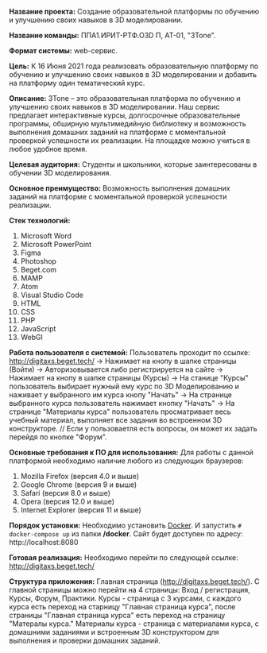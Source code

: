 <b>Название проекта:</b> Создание образовательной платформы по обучению и улучшению своих навыков в 3D моделировании.

<b>Название команды:</b> ППA1.ИРИТ-РТФ.O3D П, АТ-01, "3Tone".

<b>Формат системы:</b> web-сервис.

<b>Цель:</b> К 16 Июня 2021 года реализовать образовательную платформу по обучению и улучшению своих навыков в 3D моделировании и добавить на платформу один тематический курс.

<b>Описание:</b> 3Tone – это образовательная платформа по обучению и улучшению своих навыков в 3D моделировании. Наш сервис предлагает интерактивные курсы, долгосрочные образовательные программы, обширную мультимедийную библиотеку и возможность выполнения домашних заданий на платформе с моментальной проверкой успешности их реализации. На площадке можно учиться в любое удобное время.

<b>Целевая аудитория:</b> Студенты и школьники, которые заинтересованы в обучении 3D моделирования.

<b>Основное преимущество:</b> Возможность выполнения домашних заданий на платформе с моментальной проверкой успешности реализации.

<b>Стек технологий:</b> 
  1.	Microsoft Word
  2.	Microsoft PowerPoint
  3.	Figma
  4.	Photoshop
  5.	Beget.com
  6.	MAMP
  7.	Atom
  8.	Visual Studio Code
  9.	HTML
  10.	CSS
  11.	PHP
  12.	JavaScript
  13.	WebGl

<b>Работа пользователя с системой:</b>
Пользователь проходит по ссылке: http://digitaxs.beget.tech/ -> Нажимает на кнопу в шапке страницы (Войти) -> Авторизовывается либо регистрируется на сайте -> Нажимает на кнопу в шапке страницы (Курсы) -> На станице "Курсы" пользователь выбирает нужный ему курс по 3D Моделированию и наживает у выбранного им курса кнопу "Начать"  -> На странице выбранного курса пользователь нажимает кнопку "Начать" -> На странице "Материалы курса" пользователь просматривает весь учебный материал, выполняет все задания во встроенном 3D конструкторе.
// Если у пользоваетля есть вопросы, он может их задать перейдя по кнопке "Форум".

<b>Основные требования к ПО для использования:</b> Для работы с данной платформой необходимо наличие любого из следующих браузеров: 
  1. Mozilla Firefox (версия 4.0 и выше)
  2. Google Chrome (версия 9 и выше)
  3. Safari (версия 8.0 и выше)
  4. Opera (версия 12.0 и выше)
  5. Internet Explorer (версия 11 и выше)

<b>Порядок установки:</b> Необходимо установить <a href="https://docs.docker.com/get-docker/">Docker</a>. И запустить <code># docker-compose up</code> из папки <b>/docker</b>. Сайт будет доступен по адресу: http://localhost:8080

<b>Готовая реализация:</b> Необходимо перейти по следующей ссылке: http://digitaxs.beget.tech/

<b>Структура приложения:</b> 
Главная страница (http://digitaxs.beget.tech/). С главной страницы можно перейти на 4 страницы: Вход / регистрация, Курсы, Форум, Практики.
Курсы - страница с 3 курсами, с каждого курса есть переход на старницу "Главная страница курса", после страницы "Главная страница курса" есть переход на страницу "Матералы курса."
Материалы курса - страница с материалами курса, с домашними заданиями и встроенным 3D конструктором для выполнения и проверки домашних заданий.
